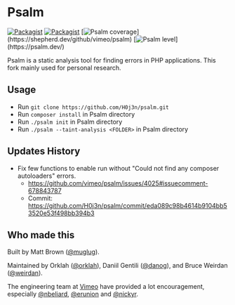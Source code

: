 <h1>Psalm</h1>

[![Packagist](https://img.shields.io/packagist/v/vimeo/psalm.svg)](https://packagist.org/packages/vimeo/psalm)
[![Packagist](https://img.shields.io/packagist/dt/vimeo/psalm.svg)](https://packagist.org/packages/vimeo/psalm)
[![Psalm coverage](https://shepherd.dev/github/vimeo/psalm/coverage.svg?)](https://shepherd.dev/github/vimeo/psalm)
[![Psalm level](https://shepherd.dev/github/vimeo/psalm/level.svg?)](https://psalm.dev/)

Psalm is a static analysis tool for finding errors in PHP applications. This fork mainly used for personal research.

## Usage

- Run `git clone https://github.com/H0j3n/psalm.git`
- Run `composer install` in Psalm directory
- Run `./psalm init` in Psalm directory
- Run `./psalm --taint-analysis <FOLDER>` in Psalm directory

## Updates History

- Fix few functions to enable run without "Could not find any composer autoloaders" errors.
    - https://github.com/vimeo/psalm/issues/4025#issuecomment-678843787
    - Commit: https://github.com/H0j3n/psalm/commit/eda089c98b4614b9104bb53520e53f498bb394b3

## Who made this

Built by Matt Brown ([@muglug](https://github.com/muglug)).

Maintained by Orklah ([@orklah](https://github.com/orklah)), Daniil Gentili ([@danog](https://github.com/danog)), and Bruce Weirdan ([@weirdan](https://github.com/weirdan)).

The engineering team at [Vimeo](https://github.com/vimeo) have provided a lot encouragement, especially [@nbeliard](https://github.com/nbeliard), [@erunion](https://github.com/erunion) and [@nickyr](https://github.com/nickyr).
